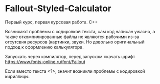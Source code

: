 # Fallout-Styled-Calculator
Первый курс, первая курсовая работа. C++

Возникают проблемы с кодировкой текста, сам код написан ужасно, а также откомпилированные файлы не являются рабочими из-за отсутсвия ресурсов (картинки, звуки.
Но довольно оригинальный подход к оформлению калькулятора.

Запускать через компилятор, перед запуском скачать шрифт https://www.fonts-online.ru/font/Fallout

Если вместо текста <?>, значит возникли проблемы с кодировкой кириллицы.
